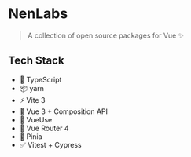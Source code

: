 # NenLabs

> A collection of open source packages for Vue ✨

## Tech Stack

* 🦾 TypeScript
* 📦 yarn
* ⚡ Vite 3
* 🖖 Vue 3 + Composition API
* 🧩 VueUse 
* 🧭 Vue Router 4
* 🍍 Pinia
* ✅ Vitest + Cypress